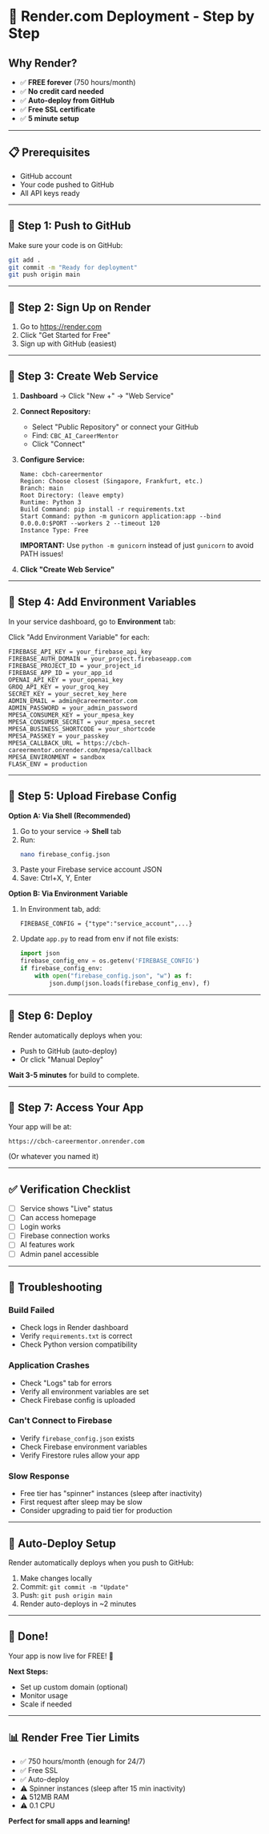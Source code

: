 # 🚀 Render.com Deployment - Step by Step

## Why Render?
- ✅ **FREE forever** (750 hours/month)
- ✅ **No credit card needed**
- ✅ **Auto-deploy from GitHub**
- ✅ **Free SSL certificate**
- ✅ **5 minute setup**

---

## 📋 Prerequisites

- GitHub account
- Your code pushed to GitHub
- All API keys ready

---

## 🎯 Step 1: Push to GitHub

Make sure your code is on GitHub:
```bash
git add .
git commit -m "Ready for deployment"
git push origin main
```

---

## 🎯 Step 2: Sign Up on Render

1. Go to https://render.com
2. Click "Get Started for Free"
3. Sign up with GitHub (easiest)

---

## 🎯 Step 3: Create Web Service

1. **Dashboard** → Click "New +" → "Web Service"

2. **Connect Repository:**
   - Select "Public Repository" or connect your GitHub
   - Find: `CBC_AI_CareerMentor`
   - Click "Connect"

3. **Configure Service:**
   ```
   Name: cbch-careermentor
   Region: Choose closest (Singapore, Frankfurt, etc.)
   Branch: main
   Root Directory: (leave empty)
   Runtime: Python 3
   Build Command: pip install -r requirements.txt
   Start Command: python -m gunicorn application:app --bind 0.0.0.0:$PORT --workers 2 --timeout 120
   Instance Type: Free
   ```
   
   **IMPORTANT:** Use `python -m gunicorn` instead of just `gunicorn` to avoid PATH issues!

4. **Click "Create Web Service"**

---

## 🎯 Step 4: Add Environment Variables

In your service dashboard, go to **Environment** tab:

Click "Add Environment Variable" for each:

```
FIREBASE_API_KEY = your_firebase_api_key
FIREBASE_AUTH_DOMAIN = your_project.firebaseapp.com
FIREBASE_PROJECT_ID = your_project_id
FIREBASE_APP_ID = your_app_id
OPENAI_API_KEY = your_openai_key
GROQ_API_KEY = your_groq_key
SECRET_KEY = your_secret_key_here
ADMIN_EMAIL = admin@careermentor.com
ADMIN_PASSWORD = your_admin_password
MPESA_CONSUMER_KEY = your_mpesa_key
MPESA_CONSUMER_SECRET = your_mpesa_secret
MPESA_BUSINESS_SHORTCODE = your_shortcode
MPESA_PASSKEY = your_passkey
MPESA_CALLBACK_URL = https://cbch-careermentor.onrender.com/mpesa/callback
MPESA_ENVIRONMENT = sandbox
FLASK_ENV = production
```

---

## 🎯 Step 5: Upload Firebase Config

**Option A: Via Shell (Recommended)**

1. Go to your service → **Shell** tab
2. Run:
   ```bash
   nano firebase_config.json
   ```
3. Paste your Firebase service account JSON
4. Save: Ctrl+X, Y, Enter

**Option B: Via Environment Variable**

1. In Environment tab, add:
   ```
   FIREBASE_CONFIG = {"type":"service_account",...}
   ```
2. Update `app.py` to read from env if not file exists:
   ```python
   import json
   firebase_config_env = os.getenv('FIREBASE_CONFIG')
   if firebase_config_env:
       with open("firebase_config.json", "w") as f:
           json.dump(json.loads(firebase_config_env), f)
   ```

---

## 🎯 Step 6: Deploy

Render automatically deploys when you:
- Push to GitHub (auto-deploy)
- Or click "Manual Deploy"

**Wait 3-5 minutes** for build to complete.

---

## 🎯 Step 7: Access Your App

Your app will be at:
```
https://cbch-careermentor.onrender.com
```

(Or whatever you named it)

---

## ✅ Verification Checklist

- [ ] Service shows "Live" status
- [ ] Can access homepage
- [ ] Login works
- [ ] Firebase connection works
- [ ] AI features work
- [ ] Admin panel accessible

---

## 🔧 Troubleshooting

### Build Failed
- Check logs in Render dashboard
- Verify `requirements.txt` is correct
- Check Python version compatibility

### Application Crashes
- Check "Logs" tab for errors
- Verify all environment variables are set
- Check Firebase config is uploaded

### Can't Connect to Firebase
- Verify `firebase_config.json` exists
- Check Firebase environment variables
- Verify Firestore rules allow your app

### Slow Response
- Free tier has "spinner" instances (sleep after inactivity)
- First request after sleep may be slow
- Consider upgrading to paid tier for production

---

## 🔄 Auto-Deploy Setup

Render automatically deploys when you push to GitHub:

1. Make changes locally
2. Commit: `git commit -m "Update"`
3. Push: `git push origin main`
4. Render auto-deploys in ~2 minutes

---

## 🎉 Done!

Your app is now live for FREE! 🚀

**Next Steps:**
- Set up custom domain (optional)
- Monitor usage
- Scale if needed

---

## 📊 Render Free Tier Limits

- ✅ 750 hours/month (enough for 24/7)
- ✅ Free SSL
- ✅ Auto-deploy
- ⚠️ Spinner instances (sleep after 15 min inactivity)
- ⚠️ 512MB RAM
- ⚠️ 0.1 CPU

**Perfect for small apps and learning!**

